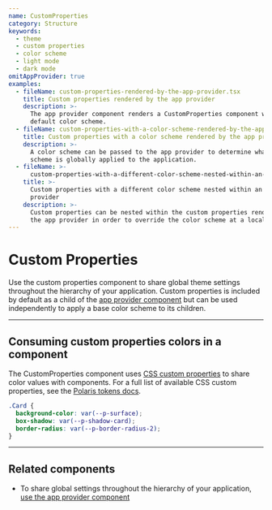 ```yaml
---
name: CustomProperties
category: Structure
keywords:
  - theme
  - custom properties
  - color scheme
  - light mode
  - dark mode
omitAppProvider: true
examples:
  - fileName: custom-properties-rendered-by-the-app-provider.tsx
    title: Custom properties rendered by the app provider
    description: >-
      The app provider component renders a CustomProperties component with the
      default color scheme.
  - fileName: custom-properties-with-a-color-scheme-rendered-by-the-app-provider.tsx
    title: Custom properties with a color scheme rendered by the app provider
    description: >-
      A color scheme can be passed to the app provider to determine what color
      scheme is globally applied to the application.
  - fileName: >-
      custom-properties-with-a-different-color-scheme-nested-within-an-app-provider.tsx
    title: >-
      Custom properties with a different color scheme nested within an app
      provider
    description: >-
      Custom properties can be nested within the custom properties rendered by
      the app provider in order to override the color scheme at a local level.
---
```


# Custom Properties

Use the custom properties component to share global theme settings throughout the hierarchy of your application. Custom properties is included by default as a child of the [app provider component](https://polaris.shopify.com/components/structure/app-provider) but can be used independently to apply a base color scheme to its children.

---

## Consuming custom properties colors in a component

The CustomProperties component uses [CSS custom properties](https://developer.mozilla.org/en-US/docs/Web/CSS/--*) to share color values with components. For a full list of available CSS custom properties, see the [Polaris tokens docs](https://github.com/Shopify/polaris/tree/main/polaris-tokens#readme).

```scss
.Card {
  background-color: var(--p-surface);
  box-shadow: var(--p-shadow-card);
  border-radius: var(--p-border-radius-2);
}
```

---

## Related components

- To share global settings throughout the hierarchy of your application, [use the app provider component](https://polaris.shopify.com/components/structure/app-provider)
